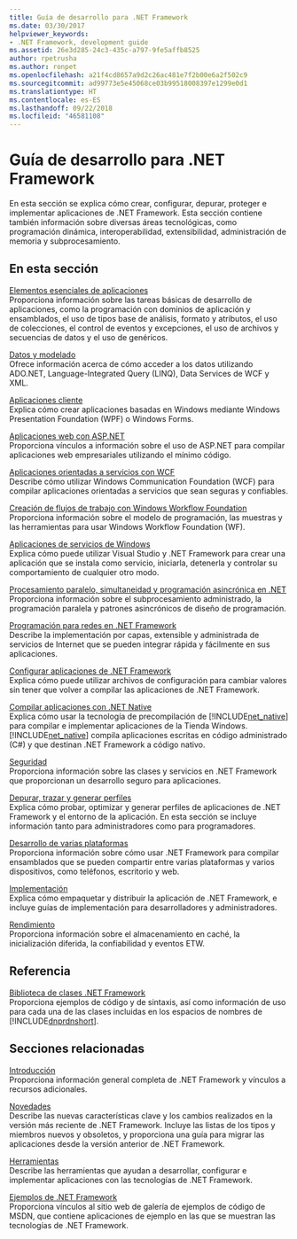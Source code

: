 ```yaml
---
title: Guía de desarrollo para .NET Framework
ms.date: 03/30/2017
helpviewer_keywords:
- .NET Framework, development guide
ms.assetid: 26e3d285-24c3-435c-a797-9fe5affb8525
author: rpetrusha
ms.author: ronpet
ms.openlocfilehash: a21f4cd8657a9d2c26ac481e7f2b00e6a2f502c9
ms.sourcegitcommit: ad99773e5e45068ce03b99518008397e1299e0d1
ms.translationtype: HT
ms.contentlocale: es-ES
ms.lasthandoff: 09/22/2018
ms.locfileid: "46581108"
---
```

# <a name="net-framework-development-guide"></a>Guía de desarrollo para .NET Framework
En esta sección se explica cómo crear, configurar, depurar, proteger e implementar aplicaciones de .NET Framework. Esta sección contiene también información sobre diversas áreas tecnológicas, como programación dinámica, interoperabilidad, extensibilidad, administración de memoria y subprocesamiento.  
  
## <a name="in-this-section"></a>En esta sección  
 [Elementos esenciales de aplicaciones](../../docs/standard/application-essentials.md)  
 Proporciona información sobre las tareas básicas de desarrollo de aplicaciones, como la programación con dominios de aplicación y ensamblados, el uso de tipos base de análisis, formato y atributos, el uso de colecciones, el control de eventos y excepciones, el uso de archivos y secuencias de datos y el uso de genéricos.  
  
 [Datos y modelado](../../docs/framework/data/index.md)  
 Ofrece información acerca de cómo acceder a los datos utilizando ADO.NET, Language-Integrated Query (LINQ), Data Services de WCF y XML.  
  
 [Aplicaciones cliente](../../docs/framework/develop-client-apps.md)  
 Explica cómo crear aplicaciones basadas en Windows mediante Windows Presentation Foundation (WPF) o Windows Forms.  
  
 [Aplicaciones web con ASP.NET](../../docs/framework/develop-web-apps-with-aspnet.md)  
 Proporciona vínculos a información sobre el uso de ASP.NET para compilar aplicaciones web empresariales utilizando el mínimo código.  
  
 [Aplicaciones orientadas a servicios con WCF](../../docs/framework/wcf/index.md)  
 Describe cómo utilizar Windows Communication Foundation (WCF) para compilar aplicaciones orientadas a servicios que sean seguras y confiables.  
  
 [Creación de flujos de trabajo con Windows Workflow Foundation](windows-workflow-foundation/index.md)     
 Proporciona información sobre el modelo de programación, las muestras y las herramientas para usar Windows Workflow Foundation (WF).  

 [Aplicaciones de servicios de Windows](../../docs/framework/windows-services/index.md)  
 Explica cómo puede utilizar Visual Studio y .NET Framework para crear una aplicación que se instala como servicio, iniciarla, detenerla y controlar su comportamiento de cualquier otro modo.  
  
 [Procesamiento paralelo, simultaneidad y programación asincrónica en .NET](../../docs/standard/parallel-processing-and-concurrency.md)  
 Proporciona información sobre el subprocesamiento administrado, la programación paralela y patrones asincrónicos de diseño de programación.  
  
 [Programación para redes en .NET Framework](../../docs/framework/network-programming/index.md)  
 Describe la implementación por capas, extensible y administrada de servicios de Internet que se pueden integrar rápida y fácilmente en sus aplicaciones.  
  
 [Configurar aplicaciones de .NET Framework](configure-apps/index.md)    
 Explica cómo puede utilizar archivos de configuración para cambiar valores sin tener que volver a compilar las aplicaciones de .NET Framework.  
  
 [Compilar aplicaciones con .NET Native](../../docs/framework/net-native/index.md)  
 Explica cómo usar la tecnología de precompilación de [!INCLUDE[net_native](../../includes/net-native-md.md)] para compilar e implementar aplicaciones de la Tienda Windows. [!INCLUDE[net_native](../../includes/net-native-md.md)] compila aplicaciones escritas en código administrado (C#) y que destinan .NET Framework a código nativo.  
  
 [Seguridad](../../docs/standard/security/index.md)  
 Proporciona información sobre las clases y servicios en .NET Framework que proporcionan un desarrollo seguro para aplicaciones.  
  
 [Depurar, trazar y generar perfiles](../../docs/framework/debug-trace-profile/index.md)  
 Explica cómo probar, optimizar y generar perfiles de aplicaciones de .NET Framework y el entorno de la aplicación. En esta sección se incluye información tanto para administradores como para programadores.  
  
 [Desarrollo de varias plataformas](../../docs/standard/cross-platform/index.md)  
 Proporciona información sobre cómo usar .NET Framework para compilar ensamblados que se pueden compartir entre varias plataformas y varios dispositivos, como teléfonos, escritorio y web.  
  
 [Implementación](../../docs/framework/deployment/index.md)  
 Explica cómo empaquetar y distribuir la aplicación de .NET Framework, e incluye guías de implementación para desarrolladores y administradores.  
  
 [Rendimiento](../../docs/framework/performance/index.md)  
 Proporciona información sobre el almacenamiento en caché, la inicialización diferida, la confiabilidad y eventos ETW.  
 
## <a name="reference"></a>Referencia  
 [Biblioteca de clases .NET Framework](/dotnet/api/?view=netframework-4.7)  
 Proporciona ejemplos de código y de sintaxis, así como información de uso para cada una de las clases incluidas en los espacios de nombres de [!INCLUDE[dnprdnshort](../../includes/dnprdnshort-md.md)].  
  
## <a name="related-sections"></a>Secciones relacionadas  
 [Introducción](../../docs/framework/get-started/index.md)  
 Proporciona información general completa de .NET Framework y vínculos a recursos adicionales.  
  
 [Novedades](../../docs/framework/whats-new/index.md)  
 Describe las nuevas características clave y los cambios realizados en la versión más reciente de .NET Framework. Incluye las listas de los tipos y miembros nuevos y obsoletos, y proporciona una guía para migrar las aplicaciones desde la versión anterior de .NET Framework.  
  
 [Herramientas](../../docs/framework/tools/index.md)  
 Describe las herramientas que ayudan a desarrollar, configurar e implementar aplicaciones con las tecnologías de .NET Framework.  
  
 [Ejemplos de .NET Framework](https://msdn.microsoft.com/library/177055f8-4a1f-43e7-aee6-995c196079b1)  
 Proporciona vínculos al sitio web de galería de ejemplos de código de MSDN, que contiene aplicaciones de ejemplo en las que se muestran las tecnologías de .NET Framework.

